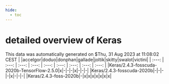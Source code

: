 ```yaml
---
hide:
  - toc
---
```


detailed overview of Keras
==========================


This data was automatically generated on $Thu, 31 Aug 2023 at 11:08:02 CEST
| |accelgor|doduo|donphan|gallade|joltik|skitty|swalot|victini|
| :---: | :---: | :---: | :---: | :---: | :---: | :---: | :---: | :---: |
|Keras/2.4.3-fosscuda-2020b-TensorFlow-2.5.0|x|-|-|-|x|-|-|-|
|Keras/2.4.3-fosscuda-2020b|-|-|-|-|x|-|-|-|
|Keras/2.4.3-foss-2020b|-|x|x|x|x|x|x|x|

